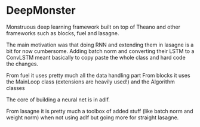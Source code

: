 # DeepMonster
Monstruous deep learning framework built on top of Theano and other frameworks such as blocks, fuel and lasagne.

The main motivation was that doing RNN and extending them in lasagne is a bit for now cumbersome. Adding batch norm
and converting their LSTM to a ConvLSTM meant basically to copy paste the whole class and hard code the changes. 

From fuel it uses pretty much all the data handling part
From blocks it uses the MainLoop class (extensions are heavily used!) and the Algorithm classes

The core of building a neural net is in adlf.

From lasagne it is pretty much a toolbox of added stuff (like batch norm and weight norm) when not using
adlf but going more for straight lasagne. 
